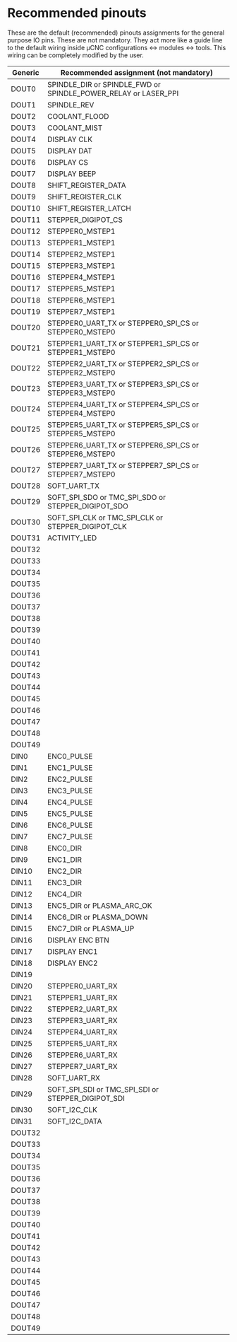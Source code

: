 # Recommended pinouts
These are the default (recommended) pinouts assignments for the general purpose IO pins. These are not mandatory. They act more like a guide line to the default wiring inside µCNC configurations <-> modules <-> tools.
This wiring can be completely modified by the user.

| **Generic**    | **Recommended assignment (not mandatory)**    |
| ------   | ------    |
| DOUT0   | SPINDLE_DIR or SPINDLE_FWD or SPINDLE_POWER_RELAY or LASER_PPI |
| DOUT1   | SPINDLE_REV |
| DOUT2   | COOLANT_FLOOD |
| DOUT3   | COOLANT_MIST |
| DOUT4   | DISPLAY CLK |
| DOUT5   | DISPLAY DAT    |
| DOUT6   | DISPLAY CS    |
| DOUT7   | DISPLAY BEEP    |
| DOUT8   | SHIFT_REGISTER_DATA    |
| DOUT9   | SHIFT_REGISTER_CLK    |
| DOUT10   | SHIFT_REGISTER_LATCH    |
| DOUT11   | STEPPER_DIGIPOT_CS    |
| DOUT12   | STEPPER0_MSTEP1    |
| DOUT13   | STEPPER1_MSTEP1    |
| DOUT14   | STEPPER2_MSTEP1    |
| DOUT15   | STEPPER3_MSTEP1    |
| DOUT16   | STEPPER4_MSTEP1    |
| DOUT17   | STEPPER5_MSTEP1    |
| DOUT18   | STEPPER6_MSTEP1    |
| DOUT19   | STEPPER7_MSTEP1    |
| DOUT20   | STEPPER0_UART_TX or STEPPER0_SPI_CS or STEPPER0_MSTEP0    |
| DOUT21   | STEPPER1_UART_TX or STEPPER1_SPI_CS or STEPPER1_MSTEP0    |
| DOUT22   | STEPPER2_UART_TX or STEPPER2_SPI_CS or STEPPER2_MSTEP0    |
| DOUT23   | STEPPER3_UART_TX or STEPPER3_SPI_CS or STEPPER3_MSTEP0    |
| DOUT24   | STEPPER4_UART_TX or STEPPER4_SPI_CS or STEPPER4_MSTEP0    |
| DOUT25   | STEPPER5_UART_TX or STEPPER5_SPI_CS or STEPPER5_MSTEP0    |
| DOUT26   | STEPPER6_UART_TX or STEPPER6_SPI_CS or STEPPER6_MSTEP0    |
| DOUT27   | STEPPER7_UART_TX or STEPPER7_SPI_CS or STEPPER7_MSTEP0    |
| DOUT28   | SOFT_UART_TX    |
| DOUT29   | SOFT_SPI_SDO or TMC_SPI_SDO or STEPPER_DIGIPOT_SDO    |
| DOUT30   | SOFT_SPI_CLK or TMC_SPI_CLK or STEPPER_DIGIPOT_CLK    |
| DOUT31   | ACTIVITY_LED    |
| DOUT32 | |
| DOUT33 | |
| DOUT34 | |
| DOUT35 | |
| DOUT36 | |
| DOUT37 | |
| DOUT38 | |
| DOUT39 | |
| DOUT40 | |
| DOUT41 | |
| DOUT42 | |
| DOUT43 | |
| DOUT44 | |
| DOUT45 | |
| DOUT46 | |
| DOUT47 | |
| DOUT48 | |
| DOUT49 | |
| DIN0   | ENC0_PULSE    |
| DIN1   | ENC1_PULSE    |
| DIN2   | ENC2_PULSE    |
| DIN3   | ENC3_PULSE    |
| DIN4   | ENC4_PULSE    |
| DIN5   | ENC5_PULSE    |
| DIN6   | ENC6_PULSE    |
| DIN7   | ENC7_PULSE    |
| DIN8   | ENC0_DIR    |
| DIN9   | ENC1_DIR    |
| DIN10   | ENC2_DIR    |
| DIN11   | ENC3_DIR    |
| DIN12   | ENC4_DIR    |
| DIN13   | ENC5_DIR or PLASMA_ARC_OK    |
| DIN14   | ENC6_DIR  or PLASMA_DOWN    |
| DIN15   | ENC7_DIR  or PLASMA_UP   |
| DIN16   | DISPLAY ENC BTN    |
| DIN17   | DISPLAY ENC1    |
| DIN18   | DISPLAY ENC2    |
| DIN19   |     |
| DIN20   | STEPPER0_UART_RX    |
| DIN21   | STEPPER1_UART_RX    |
| DIN22   | STEPPER2_UART_RX    |
| DIN23   | STEPPER3_UART_RX    |
| DIN24   | STEPPER4_UART_RX    |
| DIN25   | STEPPER5_UART_RX    |
| DIN26   | STEPPER6_UART_RX    |
| DIN27   | STEPPER7_UART_RX    |
| DIN28   | SOFT_UART_RX    |
| DIN29   | SOFT_SPI_SDI or TMC_SPI_SDI or STEPPER_DIGIPOT_SDI    |
| DIN30   | SOFT_I2C_CLK    |
| DIN31   | SOFT_I2C_DATA    |
| DOUT32 | |
| DOUT33 | |
| DOUT34 | |
| DOUT35 | |
| DOUT36 | |
| DOUT37 | |
| DOUT38 | |
| DOUT39 | |
| DOUT40 | |
| DOUT41 | |
| DOUT42 | |
| DOUT43 | |
| DOUT44 | |
| DOUT45 | |
| DOUT46 | |
| DOUT47 | |
| DOUT48 | |
| DOUT49 | |

